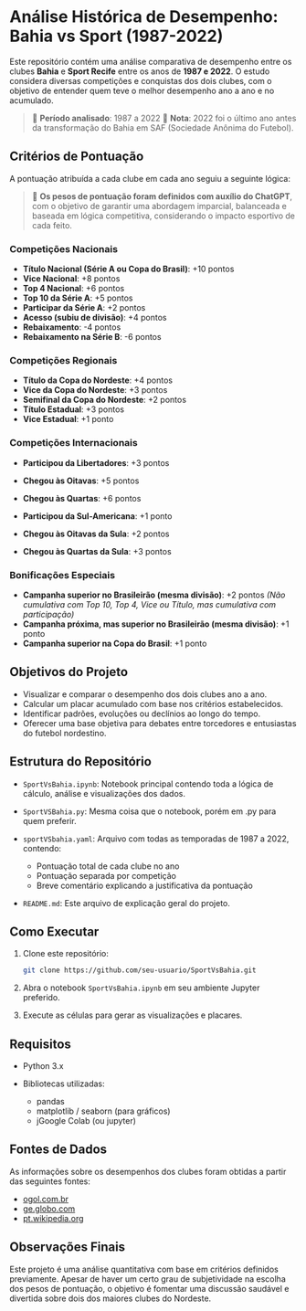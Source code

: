 # Análise Histórica de Desempenho: Bahia vs Sport (1987-2022)

Este repositório contém uma análise comparativa de desempenho entre os clubes **Bahia** e **Sport Recife** entre os anos de **1987 e 2022**. O estudo considera diversas competições e conquistas dos dois clubes, com o objetivo de entender quem teve o melhor desempenho ano a ano e no acumulado.

> 📅 **Período analisado**: 1987 a 2022
> 🔗 **Nota**: 2022 foi o último ano antes da transformação do Bahia em SAF (Sociedade Anônima do Futebol).

## Critérios de Pontuação

A pontuação atribuída a cada clube em cada ano seguiu a seguinte lógica:

> 🧮 **Os pesos de pontuação foram definidos com auxílio do ChatGPT**, com o objetivo de garantir uma abordagem imparcial, balanceada e baseada em lógica competitiva, considerando o impacto esportivo de cada feito.

### Competições Nacionais

* **Título Nacional (Série A ou Copa do Brasil)**: +10 pontos
* **Vice Nacional**: +8 pontos
* **Top 4 Nacional**: +6 pontos
* **Top 10 da Série A**: +5 pontos
* **Participar da Série A**: +2 pontos
* **Acesso (subiu de divisão)**: +4 pontos
* **Rebaixamento**: -4 pontos
* **Rebaixamento na Série B**: -6 pontos

### Competições Regionais

* **Título da Copa do Nordeste**: +4 pontos
* **Vice da Copa do Nordeste**: +3 pontos
* **Semifinal da Copa do Nordeste**: +2 pontos
* **Título Estadual**: +3 pontos
* **Vice Estadual**: +1 ponto

### Competições Internacionais

* **Participou da Libertadores**: +3 pontos

* **Chegou às Oitavas**: +5 pontos

* **Chegou às Quartas**: +6 pontos

* **Participou da Sul-Americana**: +1 ponto

* **Chegou às Oitavas da Sula**: +2 pontos

* **Chegou às Quartas da Sula**: +3 pontos

### Bonificações Especiais

* **Campanha superior no Brasileirão (mesma divisão)**: +2 pontos  *(Não cumulativa com Top 10, Top 4, Vice ou Título, mas cumulativa com participação)*
* **Campanha próxima, mas superior no Brasileirão (mesma divisão)**: +1 ponto
* **Campanha superior na Copa do Brasil**: +1 ponto

## Objetivos do Projeto

* Visualizar e comparar o desempenho dos dois clubes ano a ano.
* Calcular um placar acumulado com base nos critérios estabelecidos.
* Identificar padrões, evoluções ou declínios ao longo do tempo.
* Oferecer uma base objetiva para debates entre torcedores e entusiastas do futebol nordestino.

## Estrutura do Repositório

* `SportVsBahia.ipynb`: Notebook principal contendo toda a lógica de cálculo, análise e visualizações dos dados.
* `SportVSBahia.py`: Mesma coisa que o notebook, porém em .py para quem preferir.
* `sportVSbahia.yaml`: Arquivo com todas as temporadas de 1987 a 2022, contendo:

  * Pontuação total de cada clube no ano
  * Pontuação separada por competição
  * Breve comentário explicando a justificativa da pontuação
* `README.md`: Este arquivo de explicação geral do projeto.

## Como Executar

1. Clone este repositório:

   ```bash
   git clone https://github.com/seu-usuario/SportVsBahia.git
   ```
2. Abra o notebook `SportVsBahia.ipynb` em seu ambiente Jupyter preferido.
3. Execute as células para gerar as visualizações e placares.

## Requisitos

* Python 3.x
* Bibliotecas utilizadas:

  * pandas
  * matplotlib / seaborn (para gráficos)
  * jGoogle Colab (ou jupyter)

## Fontes de Dados

As informações sobre os desempenhos dos clubes foram obtidas a partir das seguintes fontes:
* [ogol.com.br](https://www.ogol.com.br/)
* [ge.globo.com](https://www.ge.globo.com/)
* [pt.wikipedia.org](https://www.pt.wikipedia.org)

## Observações Finais

Este projeto é uma análise quantitativa com base em critérios definidos previamente. Apesar de haver um certo grau de subjetividade na escolha dos pesos de pontuação, o objetivo é fomentar uma discussão saudável e divertida sobre dois dos maiores clubes do Nordeste.
